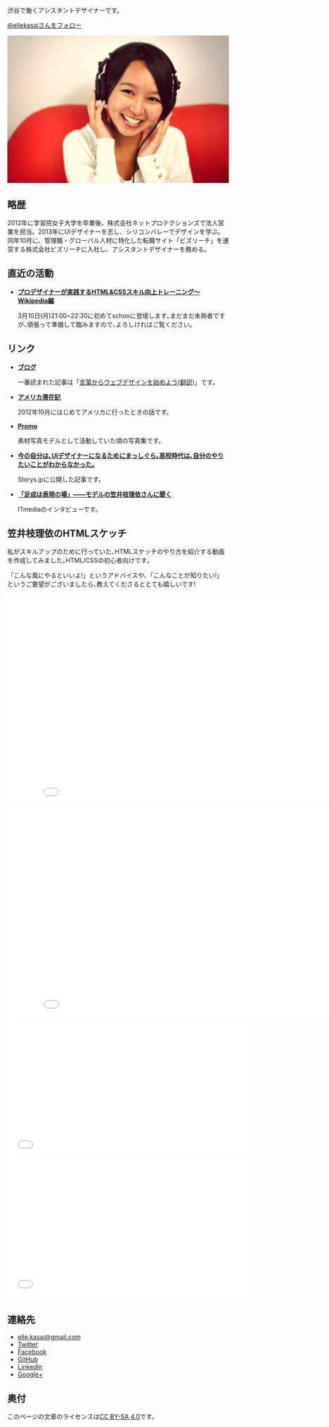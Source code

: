 渋谷で働くアシスタントデザイナーです。

<a href="https://twitter.com/ellekasai" class="twitter-follow-button" data-show-screen-name="false" data-show-count="true" data-size="large" data-lang="ja">@ellekasaiさんをフォロー</a>

![Elle Kasai 笠井枝理依](images/ellekasai.jpg)

## 略歴

2012年に学習院女子大学を卒業後、株式会社ネットプロテクションズで法人営業を担当。2013年にUIデザイナーを志し、シリコンバレーでデザインを学ぶ。同年10月に、管理職・グローバル人材に特化した転職サイト「ビズリーチ」を運営する株式会社ビズリーチに入社し、アシスタントデザイナーを務める。

## 直近の活動

* **[プロデザイナーが実践するHTML&CSSスキル向上トレーニング〜Wikipedia編](http://schoo.jp/teacher/336)**
  
  3月10日(月)21:00~22:30に初めてschooに登壇します｡まだまだ未熟者ですが､頑張って準備して臨みますので､よろしければご覧ください｡

## リンク

* **[ブログ](http://ellekasai.com/)**

  一番読まれた記事は「[言葉からウェブデザインを始めよう(翻訳)](http://ellekasai.com/posts/this-is-a-web-page/)」です。

* **[アメリカ滞在記](http://krizel.ellekasai.com/)**

  2012年10月にはじめてアメリカに行ったときの話です。

* **[Promo](http://promo.ellekasai.com/)**

  素材写真モデルとして活動していた頃の写真集です。

* **[今の自分は､UIデザイナーになるためにまっしぐら｡高校時代は､自分のやりたいことがわからなかった｡](http://storys.jp/story/5047)**

  Storys.jpに公開した記事です。

* **[「足成は表現の場」――モデルの笠井枝理依さんに聞く](http://www.itmedia.co.jp/news/articles/1308/02/news021_2.html)**

  ITmediaのインタビューです。

## 笠井枝理依のHTMLスケッチ

私がスキルアップのために行っていた､HTMLス­ケッチのやり方を紹介する動画を作成­してみました｡HTML/CSSの初心者向けです｡

「こんな風にやるといいよ!」というアドバイスや­､「こんなことが知りたい!」というご要望がございましたら､教えてくださるととても­嬉しいです!

<iframe width="853" height="480" src="//www.youtube.com/embed/038wQNc_j1s?rel=0" frameborder="0" allowfullscreen></iframe><br/>

<iframe width="853" height="480" src="//www.youtube.com/embed/cMTDwuL1Mlk?rel=0" frameborder="0" allowfullscreen></iframe>

<iframe width="560" height="315" src="//www.youtube.com/embed/fMiQomHNAd0" frameborder="0" allowfullscreen></iframe>

<iframe width="560" height="315" src="//www.youtube.com/embed/LI6LxPrs3V8" frameborder="0" allowfullscreen></iframe>

## 連絡先

* [elle.kasai@gmail.com](mailto:elle.kasai@gmail.com)
* [Twitter](http://twitter.com/ellekasai)
* [Facebook](http://facebook.com/elle.kasai)
* [GitHub](http://github.com/ellekasai)
* [LinkedIn](http://www.linkedin.com/in/ellekasai)
* [Google+](https://plus.google.com/110578585985399309952?rel=author)

## 奥付

このページの文章のライセンスは<a rel="license" href="http://creativecommons.org/licenses/by-sa/4.0/deed.en_US" >CC BY-SA 4.0</a>です。
